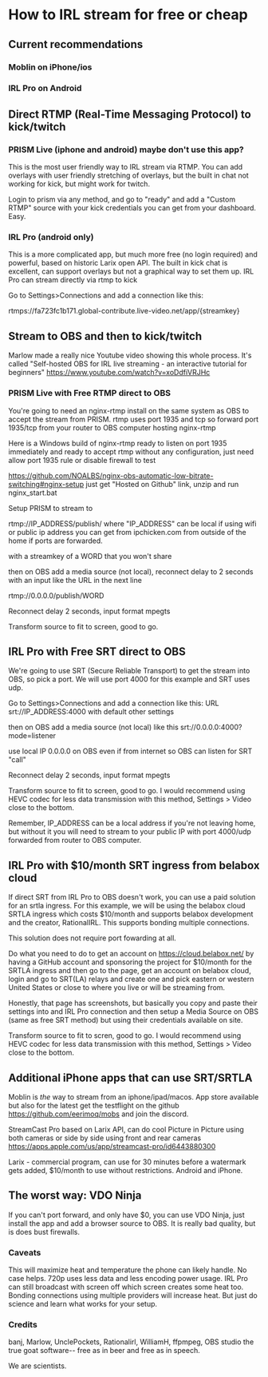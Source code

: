 # How to IRL stream for free or cheap

## Current recommendations
### Moblin on iPhone/ios
### IRL Pro on Android

## Direct RTMP (Real-Time Messaging Protocol) to kick/twitch

### PRISM Live (iphone and android) maybe don't use this app?
This is the most user friendly way to IRL stream via RTMP.  You can add overlays with user friendly stretching of overlays, but the built in chat not working for kick, but might work for twitch.

Login to prism via any method, and go to "ready" and add a "Custom RTMP" source with your kick credentials you can get from your dashboard.  Easy.

### IRL Pro (android only)
This is a more complicated app, but much more free (no login required) and powerful, based on historic Larix open API.  The built in kick chat is excellent, can support overlays but not a graphical way to set them up.  IRL Pro can stream directly via rtmp to kick

Go to Settings>Connections and add a connection like this:
    
rtmps://fa723fc1b171.global-contribute.live-video.net/app/{streamkey}

## Stream to OBS and then to kick/twitch

Marlow made a really nice Youtube video showing this whole process.  It's called "Self-hosted OBS for IRL live streaming - an interactive tutorial for beginners" 
https://www.youtube.com/watch?v=xoDdfiVRJHc

### PRISM Live with Free RTMP direct to OBS

You're going to need an nginx-rtmp install on the same system as OBS to accept the stream from PRISM.  rtmp uses port 1935 and tcp so forward port 1935/tcp from your router to OBS computer hosting nginx-rtmp

Here is a Windows build of nginx-rtmp ready to listen on port 1935 immediately and ready to accept rtmp without any configuration, just need allow port 1935 rule or disable firewall to test

https://github.com/NOALBS/nginx-obs-automatic-low-bitrate-switching#nginx-setup just get "Hosted on Github" link, unzip and run nginx_start.bat

Setup PRISM to stream to

rtmp://IP_ADDRESS/publish/ where "IP_ADDRESS" can be local if using wifi or public ip address you can get from ipchicken.com from outside of the home if ports are forwarded.

with a streamkey of a WORD that you won't share

then on OBS add a media source (not local), reconnect delay to 2 seconds with an input like the URL in the next line

rtmp://0.0.0.0/publish/WORD

Reconnect delay 2 seconds, input format mpegts

Transform source to fit to screen, good to go.

## IRL Pro with Free SRT direct to OBS

We're going to use SRT (Secure Reliable Transport) to get the stream into OBS, so pick a port.  We will use port 4000 for this example and SRT uses udp.

Go to Settings>Connections and add a connection like this:
    URL srt://IP_ADDRESS:4000 with default other settings
    
then on OBS add a media source (not local) like this
srt://0.0.0.0:4000?mode=listener

use local IP 0.0.0.0 on OBS even if from internet so OBS can listen for SRT "call"

Reconnect delay 2 seconds, input format mpegts

Transform source to fit to screen, good to go.  I would recommend using HEVC codec for less data transmission with this method, Settings > Video close to the bottom.

Remember, IP_ADDRESS can be a local address if you're not leaving home, but without it you will need to stream to your public IP with port 4000/udp forwarded from router to OBS computer.

## IRL Pro with $10/month SRT ingress from belabox cloud

If direct SRT from IRL Pro to OBS doesn't work, you can use a paid solution for an srtla ingress.  For this example, we will be using the belabox cloud SRTLA ingress which costs $10/month and supports belabox development and the creator, RationalIRL.  This supports bonding multiple connections.

This solution does not require port fowarding at all.

Do what you need to do to get an account on https://cloud.belabox.net/ by having a GitHub account and sponsoring the project for $10/month for the SRTLA ingress and then go to the page, get an account on belabox cloud, login and go to SRT(LA) relays and create one and pick eastern or western United States or close to where you live or will be streaming from.

Honestly, that page has screenshots, but basically you copy and paste their settings into and IRL Pro connection and then setup a Media Source on OBS (same as free SRT method) but using their credentials available on site.

Transform source to fit to scren, good to go.  I would recommend using HEVC codec for less data transmission with this method, Settings > Video close to the bottom.

## Additional iPhone apps that can use SRT/SRTLA

Moblin is _the_ way to stream from an iphone/ipad/macos.  App store available but also for the latest get the testflight on the github https://github.com/eerimoq/mobs and join the discord.

StreamCast Pro based on Larix API, can do cool Picture in Picture using both cameras or side by side using front and rear cameras https://apps.apple.com/us/app/streamcast-pro/id6443880300

Larix - commercial program, can use for 30 minutes before a watermark gets added, $10/month to use without restrictions.  Android and iPhone.

## The worst way: VDO Ninja

If you can't port forward, and only have $0, you can use VDO Ninja, just install the app and add a browser source to OBS.  It is really bad quality, but is does bust firewalls.

### Caveats

This will maximize heat and temperature the phone can likely handle.  No case helps. 720p uses less data and less encoding power usage.  IRL Pro can still broadcast with screen off which screen creates some heat too.  Bonding connections using multiple providers will increase heat.  But just do science and learn what works for your setup.  

### Credits

banj, Marlow, UnclePockets, Rationalirl, WilliamH, ffpmpeg, OBS studio the true goat software-- free as in beer and free as in speech.

We are scientists.

